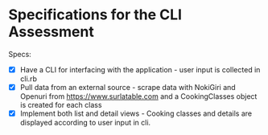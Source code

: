 # Specifications for the CLI Assessment

Specs:
- [x] Have a CLI for interfacing with the application - user input is collected in cli.rb
- [x] Pull data from an external source - scrape data with NokiGiri and Openuri from https://www.surlatable.com and a CookingClasses object is created for each class
- [X] Implement both list and detail views - Cooking classes and details are displayed according to user input in cli.  
